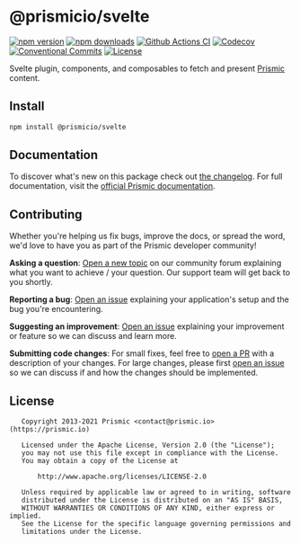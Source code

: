 <!--

Replace all on all files:
- @prismicio/svelte
- Svelte plugin, components, and composables to fetch and present Prismic content
- prismicio/prismic-svelte

-->

# @prismicio/svelte

[![npm version][npm-version-src]][npm-version-href]
[![npm downloads][npm-downloads-src]][npm-downloads-href]
[![Github Actions CI][github-actions-ci-src]][github-actions-ci-href]
[![Codecov][codecov-src]][codecov-href]
[![Conventional Commits][conventional-commits-src]][conventional-commits-href]
[![License][license-src]][license-href]

<!-- Replacing link to Prismic with [Prismic][prismic] is useful here -->

Svelte plugin, components, and composables to fetch and present [Prismic][prismic] content.

<!--

TODO: Create a small list of package features:

- 🤔 &nbsp;A useful feature;
- 🥴 &nbsp;Another useful feature;
- 🙃 &nbsp;A final useful feature.

-->

## Install

```bash
npm install @prismicio/svelte
```

## Documentation

To discover what's new on this package check out [the changelog][changelog]. For full documentation, visit the [official Prismic documentation][prismic-docs].

## Contributing

Whether you're helping us fix bugs, improve the docs, or spread the word, we'd love to have you as part of the Prismic developer community!

**Asking a question**: [Open a new topic][forum-question] on our community forum explaining what you want to achieve / your question. Our support team will get back to you shortly.

**Reporting a bug**: [Open an issue][repo-bug-report] explaining your application's setup and the bug you're encountering.

**Suggesting an improvement**: [Open an issue][repo-feature-request] explaining your improvement or feature so we can discuss and learn more.

**Submitting code changes**: For small fixes, feel free to [open a PR][repo-pull-requests] with a description of your changes. For large changes, please first [open an issue][repo-feature-request] so we can discuss if and how the changes should be implemented.

## License

```
   Copyright 2013-2021 Prismic <contact@prismic.io> (https://prismic.io)

   Licensed under the Apache License, Version 2.0 (the "License");
   you may not use this file except in compliance with the License.
   You may obtain a copy of the License at

       http://www.apache.org/licenses/LICENSE-2.0

   Unless required by applicable law or agreed to in writing, software
   distributed under the License is distributed on an "AS IS" BASIS,
   WITHOUT WARRANTIES OR CONDITIONS OF ANY KIND, either express or implied.
   See the License for the specific language governing permissions and
   limitations under the License.
```

<!-- Links -->

[prismic]: https://prismic.io

<!-- TODO: Replace link with a more useful one if available -->

[prismic-docs]: https://prismic.io/docs
[changelog]: ./CHANGELOG.md

<!-- TODO: Replace link with a more useful one if available -->

[forum-question]: https://community.prismic.io
[repo-bug-report]: https://github.com/prismicio/prismic-svelte/issues/new?assignees=&labels=bug&template=bug_report.md&title=
[repo-feature-request]: https://github.com/prismicio/prismic-svelte/issues/new?assignees=&labels=enhancement&template=feature_request.md&title=
[repo-pull-requests]: https://github.com/prismicio/prismic-svelte/pulls

<!-- Badges -->

[npm-version-src]: https://img.shields.io/npm/v/@prismicio/svelte/latest.svg
[npm-version-href]: https://npmjs.com/package/@prismicio/svelte
[npm-downloads-src]: https://img.shields.io/npm/dm/@prismicio/svelte.svg
[npm-downloads-href]: https://npmjs.com/package/@prismicio/svelte
[github-actions-ci-src]: https://github.com/prismicio/prismic-svelte/workflows/ci/badge.svg
[github-actions-ci-href]: https://github.com/prismicio/prismic-svelte/actions?query=workflow%3Aci
[codecov-src]: https://img.shields.io/codecov/c/github/prismicio/prismic-svelte.svg
[codecov-href]: https://codecov.io/gh/prismicio/prismic-svelte
[conventional-commits-src]: https://img.shields.io/badge/Conventional%20Commits-1.0.0-yellow.svg
[conventional-commits-href]: https://conventionalcommits.org
[license-src]: https://img.shields.io/npm/l/@prismicio/svelte.svg
[license-href]: https://npmjs.com/package/@prismicio/svelte
